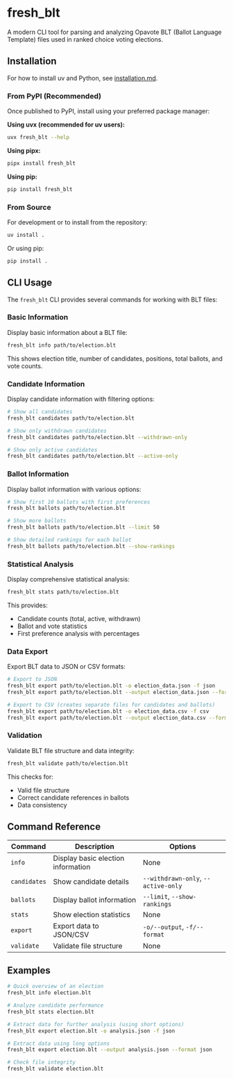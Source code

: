 # fresh_blt

A modern CLI tool for parsing and analyzing Opavote BLT (Ballot Language Template) files used in ranked choice voting elections.

## Installation

For how to install uv and Python, see [installation.md](installation.md).

### From PyPI (Recommended)

Once published to PyPI, install using your preferred package manager:

**Using uvx (recommended for uv users):**
```bash
uvx fresh_blt --help
```

**Using pipx:**
```bash
pipx install fresh_blt
```

**Using pip:**
```bash
pip install fresh_blt
```

### From Source

For development or to install from the repository:

```bash
uv install .
```

Or using pip:
```bash
pip install .
```

## CLI Usage

The `fresh_blt` CLI provides several commands for working with BLT files:

### Basic Information

Display basic information about a BLT file:

```bash
fresh_blt info path/to/election.blt
```

This shows election title, number of candidates, positions, total ballots, and vote counts.

### Candidate Information

Display candidate information with filtering options:

```bash
# Show all candidates
fresh_blt candidates path/to/election.blt

# Show only withdrawn candidates
fresh_blt candidates path/to/election.blt --withdrawn-only

# Show only active candidates
fresh_blt candidates path/to/election.blt --active-only
```

### Ballot Information

Display ballot information with various options:

```bash
# Show first 10 ballots with first preferences
fresh_blt ballots path/to/election.blt

# Show more ballots
fresh_blt ballots path/to/election.blt --limit 50

# Show detailed rankings for each ballot
fresh_blt ballots path/to/election.blt --show-rankings
```

### Statistical Analysis

Display comprehensive statistical analysis:

```bash
fresh_blt stats path/to/election.blt
```

This provides:
- Candidate counts (total, active, withdrawn)
- Ballot and vote statistics
- First preference analysis with percentages

### Data Export

Export BLT data to JSON or CSV formats:

```bash
# Export to JSON
fresh_blt export path/to/election.blt -o election_data.json -f json
fresh_blt export path/to/election.blt --output election_data.json --format json

# Export to CSV (creates separate files for candidates and ballots)
fresh_blt export path/to/election.blt -o election_data.csv -f csv
fresh_blt export path/to/election.blt --output election_data.csv --format csv
```

### Validation

Validate BLT file structure and data integrity:

```bash
fresh_blt validate path/to/election.blt
```

This checks for:
- Valid file structure
- Correct candidate references in ballots
- Data consistency

## Command Reference

| Command | Description | Options |
|---------|-------------|---------|
| `info` | Display basic election information | None |
| `candidates` | Show candidate details | `--withdrawn-only`, `--active-only` |
| `ballots` | Display ballot information | `--limit`, `--show-rankings` |
| `stats` | Show election statistics | None |
| `export` | Export data to JSON/CSV | `-o/--output`, `-f/--format` |
| `validate` | Validate file structure | None |

## Examples

```bash
# Quick overview of an election
fresh_blt info election.blt

# Analyze candidate performance
fresh_blt stats election.blt

# Extract data for further analysis (using short options)
fresh_blt export election.blt -o analysis.json -f json

# Extract data using long options
fresh_blt export election.blt --output analysis.json --format json

# Check file integrity
fresh_blt validate election.blt
```
